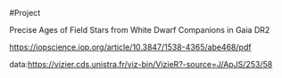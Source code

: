 #Project

Precise Ages of Field Stars from White Dwarf Companions in Gaia DR2

https://iopscience.iop.org/article/10.3847/1538-4365/abe468/pdf

data:https://vizier.cds.unistra.fr/viz-bin/VizieR?-source=J/ApJS/253/58
<!--
**qiu-dan/qiu-dan** is a ✨ _special_ ✨ repository because its `README.md` (this file) appears on your GitHub profile.

Here are some ideas to get you started:

- 🔭 I’m currently working on ...
- 🌱 I’m currently learning ...
- 👯 I’m looking to collaborate on ...
- 🤔 I’m looking for help with ...
- 💬 Ask me about ...
- 📫 How to reach me: ...
- 😄 Pronouns: ...
- ⚡ Fun fact: ...
-->
